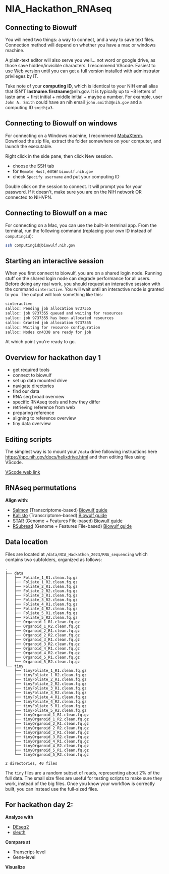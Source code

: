 # NIA_Hackathon_RNAseq

## Connecting to Biowulf

You will need two things: a way to connect, and a way to save text files. Connection method will depend on whether you have a mac or windows machine. 

A plain-text editor will also serve you well... not word or google drive, as those save hidden/invisible characters. I recommend VScode. Easiest to use [Web version](https://vscode.dev/) until you can get a 
full version installed with adminstrator privileges by IT.

Take note of your **computing ID**, which is identical to your NIH email alias that ISN'T **lastname.firstname**@nih.gov.
It is typically up to ~8 letters of lastn ame + first initial + middle initial + maybe a number.
For example, user `John A. Smith` could have an nih email `john.smith3@nih.gov` and a computing ID `smithja3`.

## Connecting to Biowulf on windows

For connecting on a Windows machine, I recommend [MobaXterm](https://mobaxterm.mobatek.net/download-home-edition.html). Download the zip file, extract the folder somewhere on your computer, and launch the executable.

Right click in the side pane, then click New session. 
- choose the SSH tab
- for `Remote Host`, enter `biowulf.nih.gov`
- check `Specify username` and put your computing ID

Double click on the session to connect. It will prompt you for your password. If it doesn't, make sure
you are on the NIH network OR connected to NIHVPN.

## Connecting to Biowulf on a mac
For connecting on a Mac, you can use the built-in terminal app. From the terminal, run the following command (replacing your own ID instead of `computingid`):
```bash
ssh computingid@biowulf.nih.gov
```

## Starting an interactive session
When you first connect to biowulf, you are on a shared login node. Running stuff on the shared login node can degrade performance for all users. Before doing any real work, you should request an interactive session with the command `sinteractive`. You will wait until an interactive node is granted to you. The output will look something like this:
```bash
sinteractive
salloc: Pending job allocation 9737355
salloc: job 9737355 queued and waiting for resources
salloc: job 9737355 has been allocated resources
salloc: Granted job allocation 9737355
salloc: Waiting for resource configuration
salloc: Nodes cn4338 are ready for job
```
At which point you're ready to go.


## Overview for hackathon day 1
- get required tools
- connect to biowulf
- set up data mounted drive
- navigate directories
- find our data
- RNA seq broad overview
- specific RNAseq tools and how they differ
- retrieving reference from web
- preparing reference
- aligning to reference overview
- tiny data overview

## Editing scripts
The simplest way is to mount your `/data` drive following instructions here https://hpc.nih.gov/docs/helixdrive.html and then editing files using VScode.

[VScode web link](https://vscode.dev/)

## RNAseq permutations
**Align with**:
- [Salmon](https://combine-lab.github.io/salmon/) (Transcriptome-based) [Biowulf guide](https://hpc.nih.gov/apps/salmon.html)
- [Kallisto](https://pachterlab.github.io/kallisto/) (Transcriptome-based) [Biowulf guide](https://hpc.nih.gov/apps/kallisto.html)
- [STAR](https://github.com/alexdobin/STAR) (Genome + Features File-based) [Biowulf guide](https://hpc.nih.gov/apps/STAR.html)
- [RSubread](https://bioconductor.org/packages/release/bioc/html/Rsubread.html) (Genome + Features File-based) [Biowulf guide](https://hpc.nih.gov/apps/subread.html)

## Data location
Files are located at `/data/NIA_Hackathon_2023/RNA_sequencing` which contains two subfolders, organized as follows:
```
.
├── data
│   ├── Foliate_1_R1.clean.fq.gz
│   ├── Foliate_1_R2.clean.fq.gz
│   ├── Foliate_2_R1.clean.fq.gz
│   ├── Foliate_2_R2.clean.fq.gz
│   ├── Foliate_3_R1.clean.fq.gz
│   ├── Foliate_3_R2.clean.fq.gz
│   ├── Foliate_4_R1.clean.fq.gz
│   ├── Foliate_4_R2.clean.fq.gz
│   ├── Foliate_5_R1.clean.fq.gz
│   ├── Foliate_5_R2.clean.fq.gz
│   ├── Organoid_1_R1.clean.fq.gz
│   ├── Organoid_1_R2.clean.fq.gz
│   ├── Organoid_2_R1.clean.fq.gz
│   ├── Organoid_2_R2.clean.fq.gz
│   ├── Organoid_3_R1.clean.fq.gz
│   ├── Organoid_3_R2.clean.fq.gz
│   ├── Organoid_4_R1.clean.fq.gz
│   ├── Organoid_4_R2.clean.fq.gz
│   ├── Organoid_5_R1.clean.fq.gz
│   └── Organoid_5_R2.clean.fq.gz
└── tiny
    ├── tinyFoliate_1_R1.clean.fq.gz
    ├── tinyFoliate_1_R2.clean.fq.gz
    ├── tinyFoliate_2_R1.clean.fq.gz
    ├── tinyFoliate_2_R2.clean.fq.gz
    ├── tinyFoliate_3_R1.clean.fq.gz
    ├── tinyFoliate_3_R2.clean.fq.gz
    ├── tinyFoliate_4_R1.clean.fq.gz
    ├── tinyFoliate_4_R2.clean.fq.gz
    ├── tinyFoliate_5_R1.clean.fq.gz
    ├── tinyFoliate_5_R2.clean.fq.gz
    ├── tinyOrganoid_1_R1.clean.fq.gz
    ├── tinyOrganoid_1_R2.clean.fq.gz
    ├── tinyOrganoid_2_R1.clean.fq.gz
    ├── tinyOrganoid_2_R2.clean.fq.gz
    ├── tinyOrganoid_3_R1.clean.fq.gz
    ├── tinyOrganoid_3_R2.clean.fq.gz
    ├── tinyOrganoid_4_R1.clean.fq.gz
    ├── tinyOrganoid_4_R2.clean.fq.gz
    ├── tinyOrganoid_5_R1.clean.fq.gz
    └── tinyOrganoid_5_R2.clean.fq.gz

2 directories, 40 files
```

The `tiny` files are a random subset of reads, representing about 2% of the full data.
The small size files are useful for testing scripts to make sure they work, instead of the big files. Once you know your workflow is correctly built, you can instead use the full-sized files.

## For hackathon day 2:
**Analyze with**
- [DEseq2](https://bioconductor.org/packages/release/bioc/html/DESeq2.html)
- [sleuth](https://pachterlab.github.io/sleuth/about)

**Compare at**
- Transcript-level
- Gene-level

**Visualize**